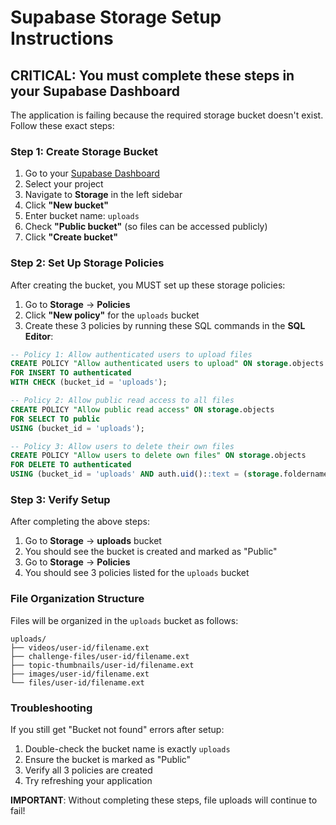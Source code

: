 # Supabase Storage Setup Instructions

## CRITICAL: You must complete these steps in your Supabase Dashboard

The application is failing because the required storage bucket doesn't exist. Follow these exact steps:

### Step 1: Create Storage Bucket

1. Go to your [Supabase Dashboard](https://supabase.com/dashboard)
2. Select your project
3. Navigate to **Storage** in the left sidebar
4. Click **"New bucket"**
5. Enter bucket name: `uploads`
6. Check **"Public bucket"** (so files can be accessed publicly)
7. Click **"Create bucket"**

### Step 2: Set Up Storage Policies

After creating the bucket, you MUST set up these storage policies:

1. Go to **Storage** → **Policies**
2. Click **"New policy"** for the `uploads` bucket
3. Create these 3 policies by running these SQL commands in the **SQL Editor**:

```sql
-- Policy 1: Allow authenticated users to upload files
CREATE POLICY "Allow authenticated users to upload" ON storage.objects
FOR INSERT TO authenticated
WITH CHECK (bucket_id = 'uploads');

-- Policy 2: Allow public read access to all files
CREATE POLICY "Allow public read access" ON storage.objects
FOR SELECT TO public
USING (bucket_id = 'uploads');

-- Policy 3: Allow users to delete their own files
CREATE POLICY "Allow users to delete own files" ON storage.objects
FOR DELETE TO authenticated
USING (bucket_id = 'uploads' AND auth.uid()::text = (storage.foldername(name))[1]);
```

### Step 3: Verify Setup

After completing the above steps:

1. Go to **Storage** → **uploads** bucket
2. You should see the bucket is created and marked as "Public"
3. Go to **Storage** → **Policies** 
4. You should see 3 policies listed for the `uploads` bucket

### File Organization Structure

Files will be organized in the `uploads` bucket as follows:
```
uploads/
├── videos/user-id/filename.ext
├── challenge-files/user-id/filename.ext
├── topic-thumbnails/user-id/filename.ext
├── images/user-id/filename.ext
└── files/user-id/filename.ext
```

### Troubleshooting

If you still get "Bucket not found" errors after setup:
1. Double-check the bucket name is exactly `uploads`
2. Ensure the bucket is marked as "Public"
3. Verify all 3 policies are created
4. Try refreshing your application

**IMPORTANT**: Without completing these steps, file uploads will continue to fail!